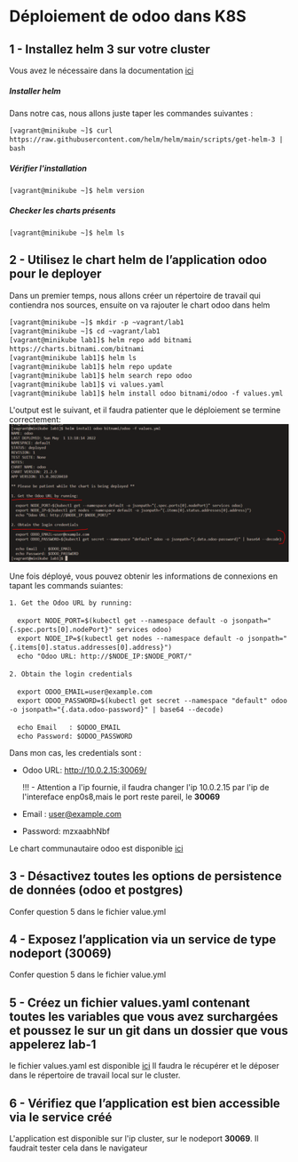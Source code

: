 # Déploiement de odoo dans K8S
## 1 - Installez helm 3 sur votre cluster
Vous avez le nécessaire dans la documentation [ici](https://helm.sh/docs/intro/install)

##### Installer helm
Dans notre cas, nous allons juste taper les  commandes suivantes :
```
[vagrant@minikube ~]$ curl https://raw.githubusercontent.com/helm/helm/main/scripts/get-helm-3 | bash
```        

##### Vérifier l'installation
```
[vagrant@minikube ~]$ helm version
```
##### Checker les charts présents
```        
[vagrant@minikube ~]$ helm ls
```
## 2 - Utilisez le chart helm de l’application odoo pour le deployer

Dans un premier temps, nous allons créer un répertoire de travail qui contiendra nos sources, ensuite on va rajouter le chart odoo dans helm
```        
[vagrant@minikube ~]$ mkdir -p ~vagrant/lab1 
[vagrant@minikube ~]$ cd ~vagrant/lab1
[vagrant@minikube lab1]$ helm repo add bitnami https://charts.bitnami.com/bitnami
[vagrant@minikube lab1]$ helm ls
[vagrant@minikube lab1]$ helm repo update
[vagrant@minikube lab1]$ helm search repo odoo
[vagrant@minikube lab1]$ vi values.yaml
[vagrant@minikube lab1]$ helm install odoo bitnami/odoo -f values.yml 
```
L'output est le suivant, et il faudra patienter que le déploiement se termine correctement: 
![](images/install_odoo.PNG)

Une fois déployé, vous  pouvez obtenir les informations de connexions en tapant les commands suiantes: 
```
1. Get the Odoo URL by running:

  export NODE_PORT=$(kubectl get --namespace default -o jsonpath="{.spec.ports[0].nodePort}" services odoo)
  export NODE_IP=$(kubectl get nodes --namespace default -o jsonpath="{.items[0].status.addresses[0].address}")
  echo "Odoo URL: http://$NODE_IP:$NODE_PORT/"

2. Obtain the login credentials

  export ODOO_EMAIL=user@example.com
  export ODOO_PASSWORD=$(kubectl get secret --namespace "default" odoo -o jsonpath="{.data.odoo-password}" | base64 --decode)

  echo Email   : $ODOO_EMAIL
  echo Password: $ODOO_PASSWORD
```  
Dans mon cas, les credentials sont : 
* Odoo URL: http://10.0.2.15:30069/

  !!! - Attention a l'ip fournie, il faudra changer l'ip 10.0.2.15 par l'ip de l'intereface enp0s8,mais le port reste pareil, le **30069** 
* Email : user@example.com
* Password: mzxaabhNbf

Le chart communautaire odoo est disponible [ici](https://github.com/helm/charts/tree/master/stable/odoo)

## 3 - Désactivez toutes les options de persistence de données (odoo et postgres)
Confer question 5 dans le fichier value.yml

## 4 - Exposez l’application via un service de type nodeport (30069)
Confer question 5 dans le fichier value.yml

## 5 - Créez un fichier values.yaml contenant toutes les variables que vous avez surchargées et poussez le sur un git dans un dossier que vous appelerez lab-1
le fichier values.yaml est disponible [ici](https://github.com/eazytrainingfr/prometheus-training/blob/main/lab-1/values.yaml)
Il faudra le récupérer et le déposer dans le répertoire de travail local sur le cluster.


## 6 - Vérifiez que l’application est bien accessible via le service créé
L'application est disponible sur l'ip cluster, sur le nodeport **30069**. Il faudrait tester cela dans le navigateur

